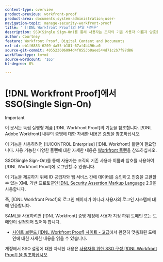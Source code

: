 ```yaml
---
content-type: overview
product-previous: workfront-proof
product-area: documents;system-administration;user-
navigation-topic: manage-security-workfront-proof
title: ' [!DNL Workfront Proof]의 단일 사인온'
description: SSO(Single Sign-On)를 통해 사용자는 조직의 기존 사용자 이름과 암호를 사용하여  [!DNL Workfront Proof] 에 로그인할 수 있습니다.
author: Courtney
feature: Workfront Proof, Digital Content and Documents
exl-id: eb1f6883-6209-4a55-b181-67af4b496ca0
source-git-commit: 405523606094d4f8553b0aee544d71c2b7f97d86
workflow-type: tm+mt
source-wordcount: '165'
ht-degree: 0%

---
```


# [!DNL Workfront Proof]에서 SSO(Single Sign-On)

>[!IMPORTANT]
>
>이 문서는 독립 실행형 제품 [!DNL Workfront Proof]의 기능을 참조합니다. [!DNL Adobe Workfront] 내부의 증명에 대한 자세한 내용은 [증명](../../../review-and-approve-work/proofing/proofing.md)을 참조하십시오.

이 기능을 사용하려면 [!UICONTROL Enterprise] [!DNL Workfront] 플랜이 필요합니다. 사용 가능한 다양한 플랜에 대한 자세한 내용은 [Workfront 플랜](https://www.workfront.com/plans)을 참조하십시오.

SSO(Single Sign-On)를 통해 사용자는 조직의 기존 사용자 이름과 암호를 사용하여 [!DNL Workfront Proof]에 로그인할 수 있습니다.

이 기능을 제공하기 위해 ID 공급자와 웹 서비스 간에 데이터를 승인하고 인증을 교환할 수 있는 XML 기반 프로토콜인 [!DNL Security Assertion Markup Language](SAML) 2.0을 사용합니다.

즉, [!DNL Workfront Proof]의 로그인 페이지가 아니라 사용자의 로그인 시스템에 대해 인증합니다.

SAML을 사용하려면 [!DNL Workfront] 증명 계정에 사용자 지정 하위 도메인 또는 도메인이 설정되어 있어야 합니다.

<!--* Custom sub-domains are free to set up. See our [Configure a branded domain in Workfront Proof](../../../workfront-proof/wp-acct-admin/branding/configure-branded-domain-in-wp.md) for more information.-->
* [사이트 브랜드 [!DNL Workfront Proof] 사이트 - 고급](../../../workfront-proof/wp-acct-admin/branding/brand-wp-site-advanced.md)에서 완전히 맞춤화된 도메인에 대한 자세한 내용을 읽을 수 있습니다.

계정에서 SSO 설정에 대한 자세한 내용은 [사용자를 위한 SSO 구성 [!DNL Workfront Proof] 을 참조하십시오](../../../workfront-proof/wp-acct-admin/account-settings/configure-sso-for-wp-users.md).
